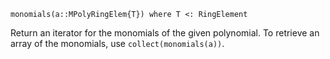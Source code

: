 ```
monomials(a::MPolyRingElem{T}) where T <: RingElement
```

Return an iterator for the monomials of the given polynomial. To retrieve an array of the monomials, use `collect(monomials(a))`.
